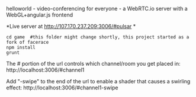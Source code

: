 helloworld - video-conferencing for everyone - a WebRTC.io server with a WebGL+angular.js frontend

*Live server at http://107.170.237.209:3006/#pulsar *

    cd game  #this folder might change shortly, this project started as a fork of facerace
    npm install
    grunt

The # portion of the url controls which channel/room you get placed in: http://localhost:3006/#channel1

Add "-swipe" to the end of the url to enable a shader that causes a swirling effect: http://localhost:3006/#channel1-swipe